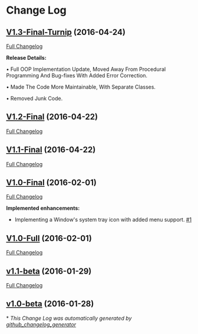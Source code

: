 # Change Log

## [V1.3-Final-Turnip](https://github.com/mattu08/Green-Fingers/tree/V1.3-Final-Turnip) (2016-04-24)
[Full Changelog](https://github.com/mattu08/Green-Fingers/compare/V1.2-Final...V1.3-Final-Turnip)

**Release Details:**

• Full OOP Implementation Update, Moved Away From Procedural Programming
And Bug-fixes With Added Error Correction.

• Made The Code More Maintainable, With Separate Classes.

• Removed Junk Code.

## [V1.2-Final](https://github.com/mattu08/Green-Fingers/tree/V1.2-Final) (2016-04-22)
[Full Changelog](https://github.com/mattu08/Green-Fingers/compare/V1.1-Final...V1.2-Final)

## [V1.1-Final](https://github.com/mattu08/Green-Fingers/tree/V1.1-Final) (2016-04-22)
[Full Changelog](https://github.com/mattu08/Green-Fingers/compare/V1.0-Final...V1.1-Final)

## [V1.0-Final](https://github.com/mattu08/Green-Fingers/tree/V1.0-Final) (2016-02-01)
[Full Changelog](https://github.com/mattu08/Green-Fingers/compare/V1.0-Full...V1.0-Final)

**Implemented enhancements:**

- Implementing a Window's system tray icon with added menu support. [\#1](https://github.com/mattu08/Green-Fingers/issues/1)

## [V1.0-Full](https://github.com/mattu08/Green-Fingers/tree/V1.0-Full) (2016-02-01)
[Full Changelog](https://github.com/mattu08/Green-Fingers/compare/v1.1-beta...V1.0-Full)

## [v1.1-beta](https://github.com/mattu08/Green-Fingers/tree/v1.1-beta) (2016-01-29)
[Full Changelog](https://github.com/mattu08/Green-Fingers/compare/v1.0-beta...v1.1-beta)

## [v1.0-beta](https://github.com/mattu08/Green-Fingers/tree/v1.0-beta) (2016-01-28)


\* *This Change Log was automatically generated by [github_changelog_generator](https://github.com/skywinder/Github-Changelog-Generator)*
